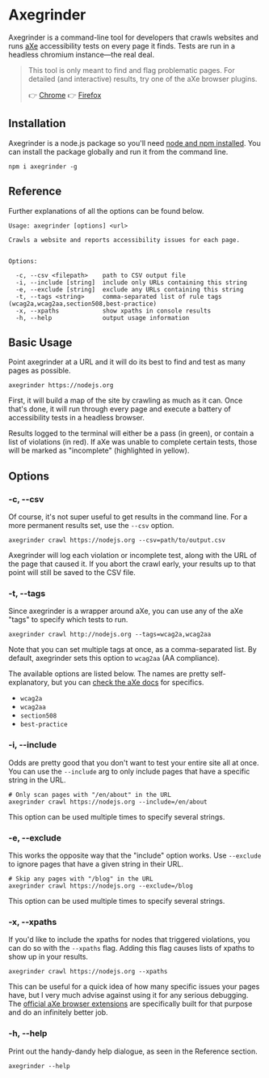 # Axegrinder

Axegrinder is a command-line tool for developers that crawls websites and runs [aXe](https://www.axe-core.org) accessibility tests on every page it finds. Tests are run in a headless chromium instance—the real deal.

> This tool is only meant to find and flag problematic pages. For detailed (and interactive) results, try one of the aXe browser plugins.
>
> 👉 [Chrome](https://chrome.google.com/webstore/detail/axe/lhdoppojpmngadmnindnejefpokejbdd) 👉 [Firefox](https://addons.mozilla.org/en-us/firefox/addon/axe-devtools/)

## Installation

Axegrinder is a node.js package so you'll need [node and npm installed](https://nodejs.org). You can install the package globally and run it from the command line.

```shell
npm i axegrinder -g
```

## Reference

Further explanations of all the options can be found below.

```shell
Usage: axegrinder [options] <url>

Crawls a website and reports accessibility issues for each page.


Options:

  -c, --csv <filepath>    path to CSV output file
  -i, --include [string]  include only URLs containing this string
  -e, --exclude [string]  exclude any URLs containing this string
  -t, --tags <string>     comma-separated list of rule tags (wcag2a,wcag2aa,section508,best-practice)
  -x, --xpaths            show xpaths in console results
  -h, --help              output usage information
```

## Basic Usage

Point axegrinder at a URL and it will do its best to find and test as many pages as possible.

```shell
axegrinder https://nodejs.org
```

First, it will build a map of the site by crawling as much as it can. Once that's done, it will run through every page and execute a battery of accessibility tests in a headless browser.

Results logged to the terminal will either be a pass (in green), or contain a list of violations (in red). If aXe was unable to complete certain tests, those will be marked as "incomplete" (highlighted in yellow).

## Options

### -c, --csv

Of course, it's not super useful to get results in the command line. For a more permanent results set, use the `--csv` option.

```shell
axegrinder crawl https://nodejs.org --csv=path/to/output.csv
```

Axegrinder will log each violation or incomplete test, along with the URL of the page that caused it. If you abort the crawl early, your results up to that point will still be saved to the CSV file.

### -t, --tags

Since axegrinder is a wrapper around aXe, you can use any of the aXe "tags" to specify which tests to run.

```shell
axegrinder crawl http://nodejs.org --tags=wcag2a,wcag2aa
```

Note that you can set multiple tags at once, as a comma-separated list. By default, axegrinder sets this option to `wcag2aa` (AA compliance).

The available options are listed below. The names are pretty self-explanatory, but you can [check the aXe docs](https://github.com/dequelabs/axe-core/blob/develop/doc/rule-descriptions.md) for specifics.

- `wcag2a`
- `wcag2aa`
- `section508`
- `best-practice`

### -i, --include

Odds are pretty good that you don't want to test your entire site all at once. You can use the `--include` arg to only include pages that have a specific string in the URL.

```shell
# Only scan pages with "/en/about" in the URL
axegrinder crawl https://nodejs.org --include=/en/about
```

This option can be used multiple times to specify several strings.

### -e, --exclude

This works the opposite way that the "include" option works. Use `--exclude` to ignore pages that have a given string in their URL.

```shell
# Skip any pages with "/blog" in the URL
axegrinder crawl https://nodejs.org --exclude=/blog
```

This option can be used multiple times to specify several strings.

### -x, --xpaths

If you'd like to include the xpaths for nodes that triggered violations, you can do so with the `--xpaths` flag. Adding this flag causes lists of xpaths to show up in your results.

```shell
axegrinder crawl https://nodejs.org --xpaths
```

This can be useful for a quick idea of how many specific issues your pages have, but I very much advise against using it for any serious debugging. The [official aXe browser extensions](https://www.axe-core.org) are specifically built for that purpose and do an infinitely better job.

### -h, --help

Print out the handy-dandy help dialogue, as seen in the Reference section.

```shell
axegrinder --help
```
